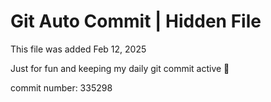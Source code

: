 # Git Auto Commit | Hidden File

This file was added Feb 12, 2025

Just for fun and keeping my daily git commit active 🤪

commit number: 335298
